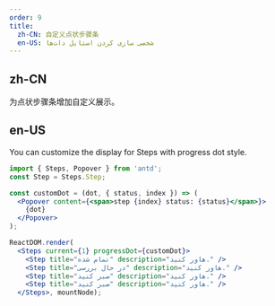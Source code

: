 ```yaml
---
order: 9
title:
  zh-CN: 自定义点状步骤条
  en-US: شخصی سازی کردن استایل دات‌ها
---
```


## zh-CN

为点状步骤条增加自定义展示。

## en-US

You can customize the display for Steps with progress dot style.

````jsx
import { Steps, Popover } from 'antd';
const Step = Steps.Step;

const customDot = (dot, { status, index }) => (
  <Popover content={<span>step {index} status: {status}</span>}>
    {dot}
  </Popover>
);

ReactDOM.render(
  <Steps current={1} progressDot={customDot}>
    <Step title="تمام شده" description="هاور کنید." />
    <Step title="در حال بررسی" description="هاور کنید." />
    <Step title="صبر کنید" description="هاور کنید." />
    <Step title="صبر کنید" description="هاور کنید." />
  </Steps>, mountNode);
````

